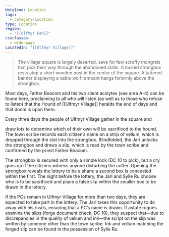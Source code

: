 ```yaml
---
NoteIcon: Location
tags:
  - Category/Location
type: Location
region:
  - "[[Ulfmyr Fen]]"
cssclasses:
  - wide-page
LocatedIn: "[[Ulfmyr Village]]"
---
```


> The village square is largely deserted, save for few scruffy mongrels that pick their way through the abandoned stalls. A locked strongbox rests atop a short wooden post in the center of the square. A tattered banner displaying a sable wolf rampant hangs forlornly above the strongbox.

Most days, Father Beacom and his two silent acolytes (see area A-4) can be found here, proclaiming to all who will listen (as well as to those who refuse to listen) that the Hound of [[Ulfmyr Village]] heralds the end of days and that doom is upon them.

Every three days the people of Ulfmyr Village gather in the square and

draw lots to determine which of their own will be sacrificed to the hound. The town scribe records each citizen’s name on a strip of vellum, which is dropped through the slot into the strongbox. Blindfolded, the Jarl unlocks the strongbox and draws a slip, which is read by the town scribe and confirmed by the priest Father Beacom.

The strongbox is secured with only a simple lock (DC 10 to pick), but a cry goes up if the citizens witness anyone disturbing the coffer. Opening the strongbox reveals the lottery to be a sham: a second box is concealed within the first. The night before the lottery, the Jarl and Sylle Ru choose who is to be sacrificed and place a false slip within the smaller box to be drawn in the lottery.

If the PCs remain in Ulfmyr Village for more than two days, they are expected to take part in the lottery. The Jarl takes this opportunity to do away with his rivals, ensuring that a PC’s name is drawn. If astute rogues examine the slips (forge document check, DC 10), they suspect that—due to discrepancies in the quality of vellum and ink—the script on the slip was written by someone other than the town scribe. Ink and vellum matching the forged slip can be found in the possession of Sylle Ru.